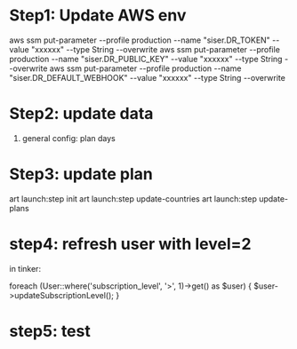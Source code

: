 # Step1: Update AWS env

aws ssm put-parameter --profile production --name "siser.DR_TOKEN" --value "xxxxxx" --type String --overwrite
aws ssm put-parameter --profile production --name "siser.DR_PUBLIC_KEY" --value "xxxxxx" --type String --overwrite
aws ssm put-parameter --profile production --name "siser.DR_DEFAULT_WEBHOOK" --value "xxxxxx" --type String --overwrite

# Step2: update data

1. general config: plan days

# Step3: update plan

art launch:step init
art launch:step update-countries
art launch:step update-plans

# step4: refresh user with level=2

in tinker:

foreach (User::where('subscription_level', '>', 1)->get() as $user) { $user->updateSubscriptionLevel(); }

# step5: test


